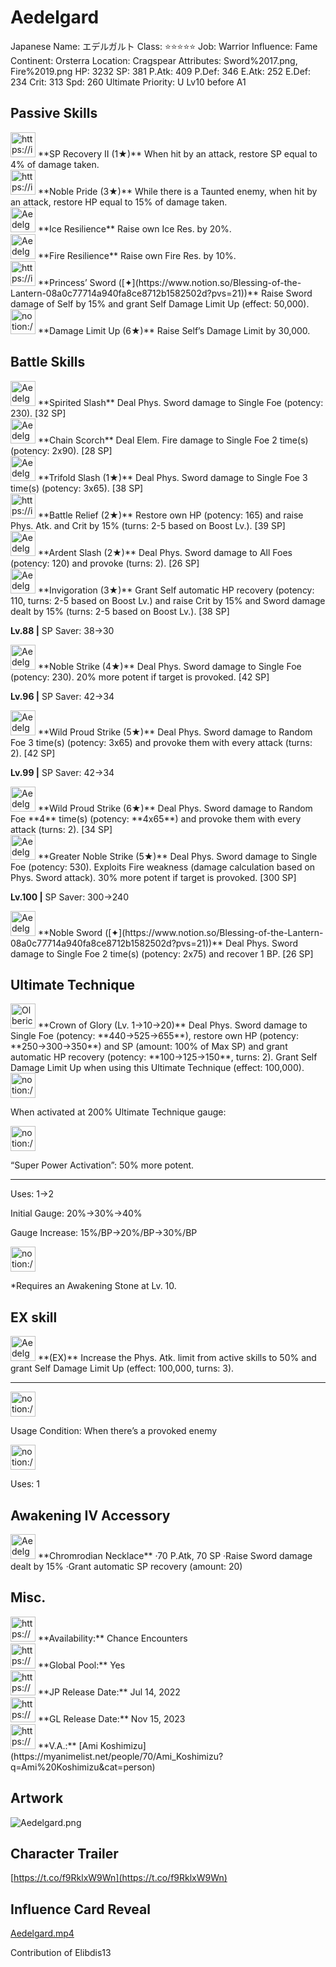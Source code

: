 # Aedelgard

Japanese Name: エデルガルト
Class: ⭐️⭐️⭐️⭐️⭐️
Job: Warrior
Influence: Fame
Continent: Orsterra
Location: Cragspear
Attributes: Sword%2017.png, Fire%2019.png
HP: 3232
SP: 381
P.Atk: 409
P.Def: 346
E.Atk: 252
E.Def: 234
Crit: 313
Spd: 260
Ultimate Priority: U Lv10 before A1

## Passive Skills

<aside>
<img src="https://img.game8.jp/7049840/b966d78703d68826d14dd8db1f99b8db.png/show" alt="https://img.game8.jp/7049840/b966d78703d68826d14dd8db1f99b8db.png/show" width="40px" /> **SP Recovery II (1★)**
When hit by an attack, restore SP equal to 4% of damage taken.

</aside>

<aside>
<img src="https://img.game8.jp/7429771/aaeb98afbaf3130baef8d74d51dfba81.png/show" alt="https://img.game8.jp/7429771/aaeb98afbaf3130baef8d74d51dfba81.png/show" width="40px" /> **Noble Pride (3★)**
While there is a Taunted enemy, when hit by an attack, restore HP equal to 15% of damage taken.

</aside>

<aside>
<img src="Aedelgard%20c55e0c3df0604c7c974e7ebebec27176/Ice_Resilience.png" alt="Aedelgard%20c55e0c3df0604c7c974e7ebebec27176/Ice_Resilience.png" width="40px" /> **Ice Resilience**
Raise own Ice Res. by 20%.

</aside>

<aside>
<img src="Aedelgard%20c55e0c3df0604c7c974e7ebebec27176/Fire_Resilience.png" alt="Aedelgard%20c55e0c3df0604c7c974e7ebebec27176/Fire_Resilience.png" width="40px" /> **Fire Resilience**
Raise own Fire Res. by 10%.

</aside>

<aside>
<img src="https://img.game8.jp/6930266/9ef4013c2fd6d1186affdaf752e9e693.png/show" alt="https://img.game8.jp/6930266/9ef4013c2fd6d1186affdaf752e9e693.png/show" width="40px" /> **Princess’ Sword ([✦](https://www.notion.so/Blessing-of-the-Lantern-08a0c77714a940fa8ce8712b1582502d?pvs=21))**
Raise Sword damage of Self by 15% and grant Self Damage Limit Up (effect: 50,000).

</aside>

<aside>
<img src="notion://custom_emoji/2482af5e-3bb7-4af8-a110-df4150e44521/17debbc6-5396-80a6-933a-007af3a7f551" alt="notion://custom_emoji/2482af5e-3bb7-4af8-a110-df4150e44521/17debbc6-5396-80a6-933a-007af3a7f551" width="40px" /> **Damage Limit Up (6★)**
Raise Self’s Damage Limit by 30,000.

</aside>

## Battle Skills

<aside>
<img src="Aedelgard%20c55e0c3df0604c7c974e7ebebec27176/Sword.png" alt="Aedelgard%20c55e0c3df0604c7c974e7ebebec27176/Sword.png" width="40px" /> **Spirited Slash**
Deal Phys. Sword damage to Single Foe (potency: 230). [32 SP]

</aside>

<aside>
<img src="Aedelgard%20c55e0c3df0604c7c974e7ebebec27176/Fire.png" alt="Aedelgard%20c55e0c3df0604c7c974e7ebebec27176/Fire.png" width="40px" /> **Chain Scorch**
Deal Elem. Fire damage to Single Foe 2 time(s) (potency: 2x90). [28 SP]

</aside>

<aside>
<img src="Aedelgard%20c55e0c3df0604c7c974e7ebebec27176/Sword%201.png" alt="Aedelgard%20c55e0c3df0604c7c974e7ebebec27176/Sword%201.png" width="40px" /> **Trifold Slash (1★)**
Deal Phys. Sword damage to Single Foe 3 time(s) (potency: 3x65). [38 SP]

</aside>

<aside>
<img src="https://img.game8.jp/6909197/4eaa54be6aac9c9c4a1b006531ef1771.png/show" alt="https://img.game8.jp/6909197/4eaa54be6aac9c9c4a1b006531ef1771.png/show" width="40px" /> **Battle Relief (2★)**
Restore own HP (potency: 165) and raise Phys. Atk. and Crit by 15% (turns: 2-5 based on Boost Lv.). [39 SP]

</aside>

<aside>
<img src="Aedelgard%20c55e0c3df0604c7c974e7ebebec27176/Sword%202.png" alt="Aedelgard%20c55e0c3df0604c7c974e7ebebec27176/Sword%202.png" width="40px" /> **Ardent Slash (2★)**
Deal Phys. Sword damage to All Foes (potency: 120) and provoke (turns: 2). [26 SP]

</aside>

<aside>
<img src="Aedelgard%20c55e0c3df0604c7c974e7ebebec27176/Vim_and_Vigor.png" alt="Aedelgard%20c55e0c3df0604c7c974e7ebebec27176/Vim_and_Vigor.png" width="40px" /> **Invigoration (3★)**
Grant Self automatic HP recovery (potency: 110, turns: 2-5 based on Boost Lv.) and raise Crit by 15% and Sword damage dealt by 15% (turns: 2-5 based on Boost Lv.). [38 SP]

**Lv.88 |** SP Saver: 38→30

</aside>

<aside>
<img src="Aedelgard%20c55e0c3df0604c7c974e7ebebec27176/Sword%203.png" alt="Aedelgard%20c55e0c3df0604c7c974e7ebebec27176/Sword%203.png" width="40px" /> **Noble Strike (4★)**
Deal Phys. Sword damage to Single Foe (potency: 230). 20% more potent if target is provoked. [42 SP]

**Lv.96 |** SP Saver: 42→34

</aside>

<aside>
<img src="Aedelgard%20c55e0c3df0604c7c974e7ebebec27176/Sword%204.png" alt="Aedelgard%20c55e0c3df0604c7c974e7ebebec27176/Sword%204.png" width="40px" /> **Wild Proud Strike (5★)**
Deal Phys. Sword damage to Random Foe 3 time(s) (potency: 3x65) and provoke them with every attack (turns: 2). [42 SP]

**Lv.99 |** SP Saver: 42→34

<aside>
<img src="Aedelgard%20c55e0c3df0604c7c974e7ebebec27176/Sword%204.png" alt="Aedelgard%20c55e0c3df0604c7c974e7ebebec27176/Sword%204.png" width="40px" /> **Wild Proud Strike (6★)**
Deal Phys. Sword damage to Random Foe **4** time(s) (potency: **4x65**) and provoke them with every attack (turns: 2). [34 SP]

</aside>

</aside>

<aside>
<img src="Aedelgard%20c55e0c3df0604c7c974e7ebebec27176/Sword%205.png" alt="Aedelgard%20c55e0c3df0604c7c974e7ebebec27176/Sword%205.png" width="40px" /> **Greater Noble Strike (5★)**
Deal Phys. Sword damage to Single Foe (potency: 530). Exploits Fire weakness (damage calculation based on Phys. Sword attack). 30% more potent if target is provoked. [300 SP]

**Lv.100 |** SP Saver: 300→240

</aside>

<aside>
<img src="Aedelgard%20c55e0c3df0604c7c974e7ebebec27176/Sword%205.png" alt="Aedelgard%20c55e0c3df0604c7c974e7ebebec27176/Sword%205.png" width="40px" /> **Noble Sword ([✦](https://www.notion.so/Blessing-of-the-Lantern-08a0c77714a940fa8ce8712b1582502d?pvs=21))**
Deal Phys. Sword damage to Single Foe 2 time(s) (potency: 2x75) and recover 1 BP. [26 SP]

</aside>

## Ultimate Technique

<aside>
<img src="Olberic%20042d570f89724450960dad310c49cd7a/Sword%203.png" alt="Olberic%20042d570f89724450960dad310c49cd7a/Sword%203.png" width="40px" /> **Crown of Glory (Lv. 1→10→20)**
Deal Phys. Sword damage to Single Foe (potency: **440→525→655**), restore own HP (potency: **250→300→350**) and SP (amount: 100% of Max SP) and grant automatic HP recovery (potency: **100→125→150**, turns: 2). Grant Self Damage Limit Up when using this Ultimate Technique (effect: 100,000).

<aside>
<img src="notion://custom_emoji/2482af5e-3bb7-4af8-a110-df4150e44521/137ebbc6-5396-80a2-a199-007a067e9993" alt="notion://custom_emoji/2482af5e-3bb7-4af8-a110-df4150e44521/137ebbc6-5396-80a2-a199-007a067e9993" width="40px" />

When activated at 200% Ultimate Technique gauge:

<aside>
<img src="notion://custom_emoji/2482af5e-3bb7-4af8-a110-df4150e44521/193ebbc6-5396-8035-8eea-007a52e85f9d" alt="notion://custom_emoji/2482af5e-3bb7-4af8-a110-df4150e44521/193ebbc6-5396-8035-8eea-007a52e85f9d" width="40px" />

“Super Power Activation”: 50% more potent.

</aside>

</aside>

---

Uses:
1→2

Initial Gauge:
20%→30%→40%

Gauge Increase:
15%/BP→20%/BP→30%/BP

<aside>
<img src="notion://custom_emoji/2482af5e-3bb7-4af8-a110-df4150e44521/182ebbc6-5396-80af-9978-007ac248795b" alt="notion://custom_emoji/2482af5e-3bb7-4af8-a110-df4150e44521/182ebbc6-5396-80af-9978-007ac248795b" width="40px" />

*Requires an Awakening Stone at Lv. 10.

</aside>

</aside>

## EX skill

<aside>
<img src="Aedelgard%20c55e0c3df0604c7c974e7ebebec27176/Buff.png" alt="Aedelgard%20c55e0c3df0604c7c974e7ebebec27176/Buff.png" width="40px" /> **(EX)**
Increase the Phys. Atk. limit from active skills to 50% and grant Self Damage Limit Up (effect: 100,000, turns: 3).

---

<aside>
<img src="notion://custom_emoji/2482af5e-3bb7-4af8-a110-df4150e44521/137ebbc6-5396-802c-b9bc-007a54884b6f" alt="notion://custom_emoji/2482af5e-3bb7-4af8-a110-df4150e44521/137ebbc6-5396-802c-b9bc-007a54884b6f" width="40px" />

Usage Condition: When there’s a provoked enemy

</aside>

<aside>
<img src="notion://custom_emoji/2482af5e-3bb7-4af8-a110-df4150e44521/137ebbc6-5396-80ba-9f36-007a936447ac" alt="notion://custom_emoji/2482af5e-3bb7-4af8-a110-df4150e44521/137ebbc6-5396-80ba-9f36-007a936447ac" width="40px" />

Uses: 1

</aside>

</aside>

## Awakening IV Accessory

<aside>
<img src="Aedelgard%20c55e0c3df0604c7c974e7ebebec27176/Awakening_IV.png" alt="Aedelgard%20c55e0c3df0604c7c974e7ebebec27176/Awakening_IV.png" width="40px" /> **Chromrodian Necklace**
·70 P.Atk, 70 SP
·Raise Sword damage dealt by 15%
·Grant automatic SP recovery (amount: 20)

</aside>

## Misc.

<aside>
<img src="https://www.notion.so/icons/gift_gray.svg" alt="https://www.notion.so/icons/gift_gray.svg" width="40px" /> **Availability:** Chance Encounters

</aside>

<aside>
<img src="https://www.notion.so/icons/globe_gray.svg" alt="https://www.notion.so/icons/globe_gray.svg" width="40px" /> **Global Pool:** Yes

</aside>

<aside>
<img src="https://www.notion.so/icons/calendar_red.svg" alt="https://www.notion.so/icons/calendar_red.svg" width="40px" /> **JP Release Date:**
Jul 14, 2022

</aside>

<aside>
<img src="https://www.notion.so/icons/calendar_blue.svg" alt="https://www.notion.so/icons/calendar_blue.svg" width="40px" /> **GL Release Date:**
Nov 15, 2023

</aside>

<aside>
<img src="https://www.notion.so/icons/microphone_gray.svg" alt="https://www.notion.so/icons/microphone_gray.svg" width="40px" /> **V.A.:** [Ami Koshimizu](https://myanimelist.net/people/70/Ami_Koshimizu?q=Ami%20Koshimizu&cat=person)

</aside>

## Artwork

![Aedelgard.png](Aedelgard%20c55e0c3df0604c7c974e7ebebec27176/Aedelgard.png)

## Character Trailer

[https://t.co/f9RklxW9Wn](https://t.co/f9RklxW9Wn)

## Influence Card Reveal

[Aedelgard.mp4](Aedelgard%20c55e0c3df0604c7c974e7ebebec27176/Aedelgard.mp4)

Contribution of Elibdis13